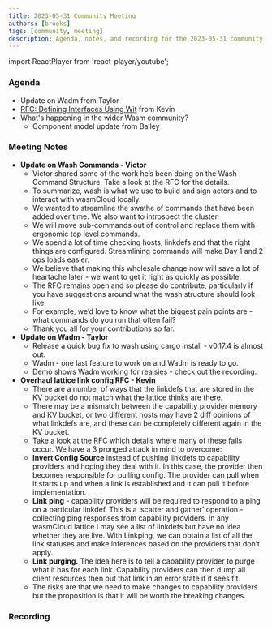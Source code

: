 ```yaml
---
title: 2023-05-31 Community Meeting
authors: [brooks]
tags: [community, meeting]
description: Agenda, notes, and recording for the 2023-05-31 community meeting
---
```


import ReactPlayer from 'react-player/youtube';

### Agenda

- Update on Wadm from Taylor
- [RFC: Defining Interfaces Using Wit](https://github.com/wasmCloud/wasmCloud/issues/336) from Kevin
- What's happening in the wider Wasm community?
  - Component model update from Bailey

<!--truncate-->

### Meeting Notes

- **Update on Wash Commands - Victor**
  - Victor shared some of the work he’s been doing on the Wash Command Structure. Take a look at the RFC for the details.
  - To summarize, wash is what we use to build and sign actors and to interact with wasmCloud locally.
  - We wanted to streamline the swathe of commands that have been added over time. We also want to introspect the cluster.
  - We will move sub-commands out of control and replace them with ergonomic top level commands.
  - We spend a lot of time checking hosts, linkdefs and that the right things are configured. Streamlining commands will make Day 1 and 2 ops loads easier.
  - We believe that making this wholesale change now will save a lot of heartache later - we want to get it right as quickly as possible.
  - The RFC remains open and so please do contribute, particularly if you have suggestions around what the wash structure should look like.
  - For example, we’d love to know what the biggest pain points are - what commands do you run that often fail?
  - Thank you all for your contributions so far.
- **Update on Wadm - Taylor**
  - Release a quick bug fix to wash using cargo install - v0.17.4 is almost out.
  - Wadm - one last feature to work on and Wadm is ready to go.
  - Demo shows Wadm working for realsies - check out the recording.
- **Overhaul lattice link config RFC - Kevin**
  - There are a number of ways that the linkdefs that are stored in the KV bucket do not match what the lattice thinks are there.
  - There may be a mismatch between the capability provider memory and KV bucket, or two different hosts may have 2 diff opinions of what linkdefs are, and these can be completely different again in the KV bucket.
  - Take a look at the RFC which details where many of these fails occur. We have a 3 pronged attack in mind to overcome:
  - **Invert Config Source** instead of pushing linkdefs to capability providers and hoping they deal with it. In this case, the provider then becomes responsible for pulling config. The provider can pull when it starts up and when a link is established and it can pull it before implementation.
  - **Link ping** - capability providers will be required to respond to a ping on a particular linkdef. This is a ‘scatter and gather’ operation - collecting ping responses from capability providers. In any wasmCloud lattice I may see a list of linkdefs but have no idea whether they are live. With Linkping, we can obtain a list of all the link statuses and make inferences based on the providers that don’t apply.
  - **Link purging.** The idea here is to tell a capability provider to purge what it has for each link. Capability providers can then dump all client resources then put that link in an error state if it sees fit.
  - The risks are that we need to make changes to capability providers but the proposition is that it will be worth the breaking changes.

### Recording

<ReactPlayer url='https://youtu.be/Mb8WCerH_PI' controls />
